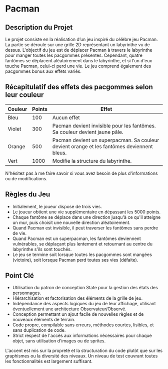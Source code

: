 # Pacman

## Description du Projet
Le projet consiste en la réalisation d’un jeu inspiré du célèbre jeu Pacman. La partie se déroule sur une grille 2D représentant un labyrinthe vu de dessus. L'objectif du jeu est de déplacer Pacman à travers le labyrinthe pour manger toutes les pacgommes présentes. Cependant, quatre fantômes se déplacent aléatoirement dans le labyrinthe, et si l'un d'eux touche Pacman, celui-ci perd une vie. Le jeu comprend également des pacgommes bonus aux effets variés.

## Récapitulatif des effets des pacgommes selon leur couleur

| Couleur | Points | Effet                                      |
| ------- | ------ | ------------------------------------------ |
| Bleu    | 100    | Aucun effet                                |
| Violet  | 300    | Pacman devient invisible pour les fantômes. Sa couleur devient jaune pâle. |
| Orange  | 500    | Pacman devient un superpacman. Sa couleur devient orange et les fantômes deviennent bleus. |
| Vert    | 1000   | Modifie la structure du labyrinthe.         |

N'hésitez pas à me faire savoir si vous avez besoin de plus d'informations ou de modifications.

## Règles du Jeu
- Initialement, le joueur dispose de trois vies.
- Le joueur obtient une vie supplémentaire en dépassant les 5000 points.
- Chaque fantôme se déplace dans une direction jusqu'à ce qu'il atteigne un mur, puis choisit une nouvelle direction aléatoirement.
- Quand Pacman est invisible, il peut traverser les fantômes sans perdre de vie.
- Quand Pacman est un superpacman, les fantômes deviennent vulnérables, se déplaçant plus lentement et retournant au centre du labyrinthe s'ils sont touchés.
- Le jeu se termine soit lorsque toutes les pacgommes sont mangées (victoire), soit lorsque Pacman perd toutes ses vies (défaite).

## Point Clé
- Utilisation du patron de conception State pour la gestion des états des personnages.
- Hiérarchisation et factorisation des éléments de la grille de jeu.
- Indépendance des aspects logiques du jeu de leur affichage, utilisant éventuellement une architecture Observateur/Observé.
- Conception permettant un ajout facile de nouvelles règles et de nouveaux éléments de terrain.
- Code propre, compilable sans erreurs, méthodes courtes, lisibles, et sans duplication de code.
- Strict respect de l'accès aux informations nécessaires pour chaque objet, sans utilisation d'images ou de sprites.

L'accent est mis sur la propreté et la structuration du code plutôt que sur les graphismes ou la diversité des niveaux. Un niveau de test couvrant toutes les fonctionnalités est largement suffisant.
